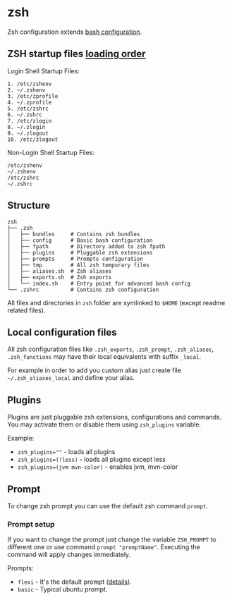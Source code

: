 # zsh

Zsh configuration extends [bash configuration](../bash/readme.md).

## ZSH startup files [loading order](https://shreevatsa.wordpress.com/2008/03/30/zshbash-startup-files-loading-order-bashrc-zshrc-etc/)

Login Shell Startup Files:
```
1. /etc/zshenv
2. ~/.zshenv
3. /etc/zprofile
4. ~/.zprofile
5. /etc/zshrc
6. ~/.zshrc
7. /etc/zlogin
8. ~/.zlogin
9. ~/.zlogout
10. /etc/zlogout
```

Non-Login Shell Startup Files:
```
/etc/zshenv
~/.zshenv
/etc/zshrc
~/.zshrc
```

## Structure

```
zsh
├── .zsh
│   ├── bundles     # Contains zsh bundles
│   ├── config      # Basic bash configuration
│   ├── fpath       # Directory added to zsh fpath
│   ├── plugins     # Pluggable zsh extensions
│   ├── prompts     # Prompts configuration
│   ├── tmp         # All zsh temporary files
│   ├── aliases.sh  # Zsh aliases
│   ├── exports.sh  # Zsh exports
│   └── index.sh    # Entry point for advanced bash config
└── .zshrc          # Contains zsh configuration
```

All files and directories in `zsh` folder are symlinked to `$HOME` (except readme related files).

## Local configuration files

All zsh configuration files like `.zsh_exports`, `.zsh_prompt`, `.zsh_aliases`, `.zsh_functions`
may have their local equivalents with suffix `_local`.

For example in order to add you custom alias just create file `~/.zsh_aliases_local` and define your alias.

## Plugins

Plugins are just pluggable zsh extensions, configurations and commands.
You may activate them or disable them using `zsh_plugins` variable.

Example:
- `zsh_plugins=""` - loads all plugins
- `zsh_plugins=(!less)` - loads all plugins except less
- `zsh_plugins=(jvm mvn-color)` - enables jvm, mvn-color

## Prompt

To change zsh prompt you can use the default zsh command `prompt`.

### Prompt setup

If you want to change the prompt just change the variable `ZSH_PROMPT` to different one
or use command `prompt "promptName"`. Executing the command will apply changes immediately.

Prompts:
- `flexi` - It's the default prompt ([details](../bash/readme.md#flexi-prompt)).
- `basic` - Typical ubuntu prompt.
